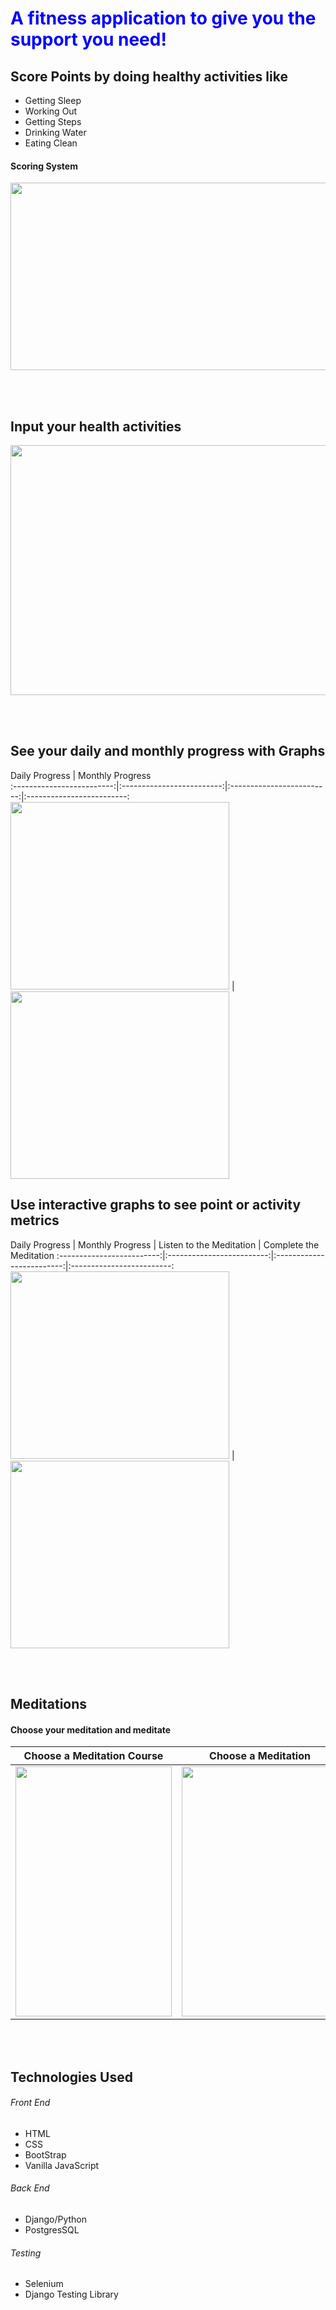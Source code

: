 <h1 style="color:blue">A fitness application to give you the support you need!</h1>

<h2> Score Points by doing healthy activities like </h2>
<ul>
 <li>Getting Sleep</li>
  <li>Working Out</li>
  <li>Getting Steps</li>
   <li>Drinking Water</li>
   <li>Eating Clean</li>
 </ul>
 
 <h4>Scoring System </h4>
 <image src='imageDocs/scoring.png'  width=750 height=300 /> 
 
 <br></br>
 <h2>Input your health activities </h2>
 <image src='imageDocs/inputPoints.png'  width=750 height=400 /> 

 <br></br>
 <h2>See your daily and monthly progress with Graphs </h2>
 
 Daily Progress |  Monthly Progress     
:-------------------------:|:-------------------------:|:-------------------------:|:-------------------------:
<image src='imageDocs/dailyPoints.png'  width=350 height=300 /> | <image src='imageDocs/monthGraph.png'  width=350 height=300 /> 

 <h2>Use interactive graphs to see point or activity metrics </h2>
 Daily Progress |  Monthly Progress     |  Listen to the Meditation |  Complete the Meditation
:-------------------------:|:-------------------------:|:-------------------------:|:-------------------------:
<image src='imageDocs/dailyPoints.png'  width=350 height=300 /> | <image src='imageDocs/monthGraph.png'  width=350 height=300 /> 




<br></br>
<h2> Meditations </h2>
<h4>Choose your meditation and meditate</h4>

Choose a Meditation Course |  Choose a Meditation      |  Listen to the Meditation |  Complete the Meditation
:-------------------------:|:-------------------------:|:-------------------------:|:-------------------------:
<image src='images/imageDocs/chooseCourse.png'  width=250 height=400 /> |  <image src='images/imageDocs/favoritedCourse.png'  width=250 height=400 /> |  <image src='images/docImages/playMeditation.png'  width=250 height=400 />  | <image src='images/docImages/completedMeditation.png'  width=250 height=400 />




<br></br>
<h2> Technologies Used </h2>
<h6> Front End </h6>
<ul>
 <li>HTML</li>
 <li>CSS</li>
 <li>BootStrap</li>
 <li>Vanilla JavaScript</li>
 </ul>
 
 <h6> Back End </h6>
<ul>
 <li>Django/Python</li>
  <li>PostgresSQL</li>
 </ul>
 
<h6>Testing</h6>
<ul>
 <li>Selenium</li>
 <li>Django Testing Library</li>
 </ul>
